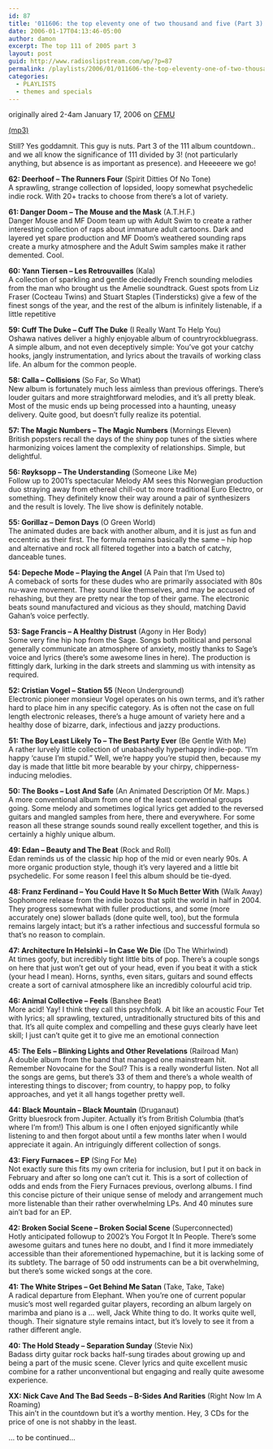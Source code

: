 ```yaml
---
id: 87
title: '011606: the top eleventy one of two thousand and five (Part 3)'
date: 2006-01-17T04:13:46-05:00
author: damon
excerpt: The top 111 of 2005 part 3
layout: post
guid: http://www.radioslipstream.com/wp/?p=87
permalink: /playlists/2006/01/011606-the-top-eleventy-one-of-two-thousand-and-five-part-3/
categories:
  - PLAYLISTS
  - themes and specials
---
```

originally aired 2-4am January 17, 2006 on [CFMU](http://cfmu.mcmaster.ca)

[(mp3)](/radio/slipstream011606.mp3)

Still? Yes goddamnit. This guy is nuts. Part 3 of the 111 album countdown.. and we all know the significance of 111 divided by 3! (not particularly anything, but absence is as important as presence). and Heeeeere we go!

**62: Deerhoof – The Runners Four** (Spirit Ditties Of No Tone)  
A sprawling, strange collection of lopsided, loopy somewhat psychedelic indie rock. With 20+ tracks to choose from there’s a lot of variety.

**61: Danger Doom – The Mouse and the Mask** (A.T.H.F.)  
Danger Mouse and MF Doom team up with Adult Swim to create a rather interesting collection of raps about immature adult cartoons. Dark and layered yet spare production and MF Doom’s weathered sounding raps create a murky atmosphere and the Adult Swim samples make it rather demented. Cool.

**60: Yann Tiersen – Les Retrouvailles** (Kala)  
A collection of sparkling and gentle decidedly French sounding melodies from the man who brought us the Amelie soundtrack. Guest spots from Liz Fraser (Cocteau Twins) and Stuart Staples (Tindersticks) give a few of the finest songs of the year, and the rest of the album is infinitely listenable, if a little repetitive

**59: Cuff The Duke – Cuff The Duke** (I Really Want To Help You)  
Oshawa natives deliver a highly enjoyable album of countryrockbluegrass. A simple album, and not even deceptively simple: You’ve got your catchy hooks, jangly instrumentation, and lyrics about the travails of working class life. An album for the common people.

**58: Calla – Collisions** (So Far, So What)  
New album is fortunately much less aimless than previous offerings. There’s louder guitars and more straightforward melodies, and it’s all pretty bleak. Most of the music ends up being processed into a haunting, uneasy delivery. Quite good, but doesn’t fully realize its potential.

**57: The Magic Numbers – The Magic Numbers** (Mornings Eleven)  
British popsters recall the days of the shiny pop tunes of the sixties where harmonizing voices lament the complexity of relationships. Simple, but delightful.

**56: Røyksopp – The Understanding** (Someone Like Me)  
Follow up to 2001’s spectacular Melody AM sees this Norwegian production duo straying away from ethereal chill-out to more traditional Euro Electro, or something. They definitely know their way around a pair of synthesizers and the result is lovely. The live show is definitely notable.

**55: Gorillaz – Demon Days** (O Green World)  
The animated dudes are back with another album, and it is just as fun and eccentric as their first. The formula remains basically the same – hip hop and alternative and rock all filtered together into a batch of catchy, danceable tunes.

**54: Depeche Mode – Playing the Angel** (A Pain that I’m Used to)  
A comeback of sorts for these dudes who are primarily associated with 80s nu-wave movement. They sound like themselves, and may be accused of rehashing, but they are pretty near the top of their game. The electronic beats sound manufactured and vicious as they should, matching David Gahan’s voice perfectly.

**53: Sage Francis – A Healthy Distrust** (Agony in Her Body)  
Some very fine hip hop from the Sage. Songs both political and personal generally communicate an atmosphere of anxiety, mostly thanks to Sage’s voice and lyrics (there’s some awesome lines in here). The production is fittingly dark, lurking in the dark streets and slamming us with intensity as required.

**52: Cristian Vogel – Station 55** (Neon Underground)  
Electronic pioneer monsieur Vogel operates on his own terms, and it’s rather hard to place him in any specific category. As is often not the case on full length electronic releases, there’s a huge amount of variety here and a healthy dose of bizarre, dark, infectious and jazzy productions.

**51: The Boy Least Likely To – The Best Party Ever** (Be Gentle With Me)  
A rather lurvely little collection of unabashedly hyperhappy indie-pop. “I’m happy ‘cause I’m stupid.” Well, we’re happy you’re stupid then, because my day is made that little bit more bearable by your chirpy, chipperness-inducing melodies.

**50: The Books – Lost And Safe** (An Animated Description Of Mr. Maps.)  
A more conventional album from one of the least conventional groups going. Some melody and sometimes logical lyrics get added to the reversed guitars and mangled samples from here, there and everywhere. For some reason all these strange sounds sound really excellent together, and this is certainly a highly unique album.

**49: Edan – Beauty and The Beat** (Rock and Roll)  
Edan reminds us of the classic hip hop of the mid or even nearly 90s. A more organic production style, though it’s very layered and a little bit psychedelic. For some reason I feel this album should be tie-dyed.

**48: Franz Ferdinand – You Could Have It So Much Better With** (Walk Away)  
Sophomore release from the indie bozos that split the world in half in 2004. They progress somewhat with fuller productions, and some (more accurately one) slower ballads (done quite well, too), but the formula remains largely intact; but it’s a rather infectious and successful formula so that’s no reason to complain.

**47: Architecture In Helsinki – In Case We Die** (Do The Whirlwind)  
At times goofy, but incredibly tight little bits of pop. There’s a couple songs on here that just won’t get out of your head, even if you beat it with a stick (your head I mean). Horns, synths, even sitars, guitars and sound effects create a sort of carnival atmosphere like an incredibly colourful acid trip.

**46: Animal Collective – Feels** (Banshee Beat)  
More acid! Yay! I think they call this psychfolk. A bit like an acoustic Four Tet with lyrics; all sprawling, textured, untraditionally structured bits of this and that. It’s all quite complex and compelling and these guys clearly have leet skill; I just can’t quite get it to give me an emotional connection

**45: The Eels – Blinking Lights and Other Revelations** (Railroad Man)  
A double album from the band that managed one mainstream hit. Remember Novocaine for the Soul? This is a really wonderful listen. Not all the songs are gems, but there’s 33 of them and there’s a whole wealth of interesting things to discover; from country, to happy pop, to folky approaches, and yet it all hangs together pretty well.

**44: Black Mountain – Black Mountain** (Druganaut)  
Gritty bluesrock from Jupiter. Actually it’s from British Columbia (that’s where I’m from!) This album is one I often enjoyed significantly while listening to and then forgot about until a few months later when I would appreciate it again. An intriguingly different collection of songs.

**43: Fiery Furnaces – EP** (Sing For Me)  
Not exactly sure this fits my own criteria for inclusion, but I put it on back in February and after so long one can’t cut it. This is a sort of collection of odds and ends from the Fiery Furnaces previous, overlong albums. I find this concise picture of their unique sense of melody and arrangement much more listenable than their rather overwhelming LPs. And 40 minutes sure ain’t bad for an EP.

**42: Broken Social Scene – Broken Social Scene** (Superconnected)  
Hotly anticipated followup to 2002’s You Forgot It In People. There’s some awesome guitars and tunes here no doubt, and I find it more immediately accessible than their aforementioned hypemachine, but it is lacking some of its subtlety. The barrage of 50 odd instruments can be a bit overwhelming, but there’s some wicked songs at the core.

**41: The White Stripes – Get Behind Me Satan** (Take, Take, Take)  
A radical departure from Elephant. When you’re one of current popular music’s most well regarded guitar players, recording an album largely on marimba and piano is a … well, Jack White thing to do. It works quite well, though. Their signature style remains intact, but it’s lovely to see it from a rather different angle.

**40: The Hold Steady – Separation Sunday** (Stevie Nix)  
Badass dirty guitar rock backs half-sung tirades about growing up and being a part of the music scene. Clever lyrics and quite excellent music combine for a rather unconventional but engaging and really quite awesome experience.

**XX: Nick Cave And The Bad Seeds – B-Sides And Rarities** (Right Now Im A Roaming)  
This ain’t in the countdown but it’s a worthy mention. Hey, 3 CDs for the price of one is not shabby in the least.

… to be continued…